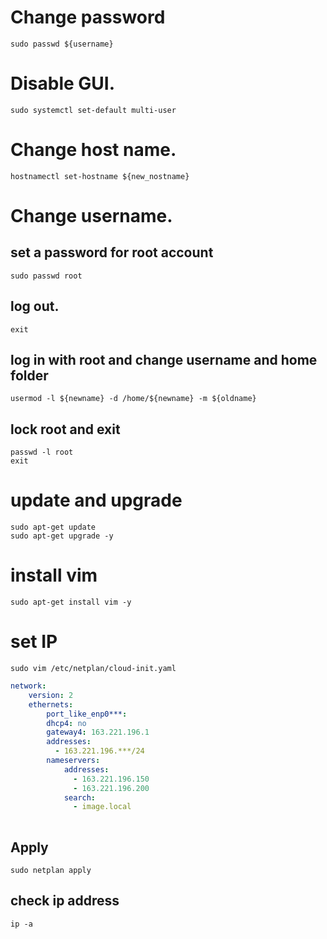 # Change password
```shell
sudo passwd ${username}
```

# Disable GUI.
```shell
sudo systemctl set-default multi-user
```

# Change host name.
```shell
hostnamectl set-hostname ${new_nostname}
```

# Change username.
## set a password for root account
```shell
sudo passwd root
```
## log out.
```shell
exit
```
## log in with root and change username and home folder
```shell
usermod -l ${newname} -d /home/${newname} -m ${oldname}
```
## lock root and exit
```shell
passwd -l root
exit
```

# update and upgrade
```shell
sudo apt-get update
sudo apt-get upgrade -y
```

# install vim
```shell
sudo apt-get install vim -y
```

# set IP
```shell
sudo vim /etc/netplan/cloud-init.yaml
```
```yaml
network:
    version: 2
    ethernets:
        port_like_enp0***:
        dhcp4: no
        gateway4: 163.221.196.1
        addresses:
          - 163.221.196.***/24
        nameservers:
            addresses:
              - 163.221.196.150
              - 163.221.196.200
            search:
              - image.local
            
```
## Apply 
```shell
sudo netplan apply
```

## check ip address
```shell 
ip -a
```